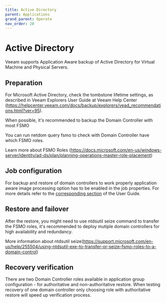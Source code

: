 ```yaml
---
title: Active Directory
parent: Applications
grand_parent: Operate
nav_order: 20
---
```




# Active Directory

Veeam supports Application Aware backup of Active Directory for Virtual Machine and Physical Servers. 

## Preparation

For Microsoft Active Directory, check the tombstone lifetime settings, as described in Veeam Explorers User Guide at Veeam Help Center (https://helpcenter.veeam.com/docs/backup/explorers/vead_recommendations.html?ver=95).

When possible, it's recommended to backup the Domain Controller with most FSMO

You can run netdom query fsmo to check with Domain Controller have which FSMO roles.

Learn more about FSMO Roles (https://docs.microsoft.com/en-us/windows-server/identity/ad-ds/plan/planning-operations-master-role-placement)

## Job configuration

For backup and restore of domain controllers to work properly application aware image processing option has to be enabled in the job properties. For more details refer to the [corresponding section](https://helpcenter.veeam.com/docs/backup/vsphere/backup_job_vss_vm.html?ver=95) of the User Guide.

## Restore and failover

After the restore, you might need to use ntdsutil seize command to transfer the FSMO roles, it's recommended to deploy mutiple domain controllers for high availability and redundancy. 

More information about ntdsutil seize(https://support.microsoft.com/en-us/help/255504/using-ntdsutil-exe-to-transfer-or-seize-fsmo-roles-to-a-domain-control)

## Recovery verification

There are two Domain Controller roles available in application group configuration - for authoritative and non-authoritative restore. When testing recovery of one domain controller only choosing role with authoritative restore will speed up verification process.
